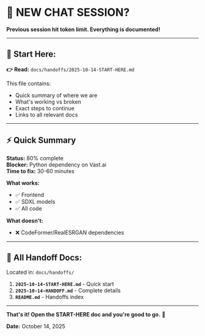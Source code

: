 # 👋 NEW CHAT SESSION?

**Previous session hit token limit. Everything is documented!**

---

## 📖 **Start Here:**

**👉 Read:** `docs/handoffs/2025-10-14-START-HERE.md`

This file contains:
- Quick summary of where we are
- What's working vs broken
- Exact steps to continue
- Links to all relevant docs

---

## ⚡ **Quick Summary**

**Status:** 80% complete  
**Blocker:** Python dependency on Vast.ai  
**Time to fix:** 30-60 minutes  

**What works:**
- ✅ Frontend
- ✅ SDXL models
- ✅ All code

**What doesn't:**
- ❌ CodeFormer/RealESRGAN dependencies

---

## 📁 **All Handoff Docs:**

Located in: `docs/handoffs/`

1. **`2025-10-14-START-HERE.md`** - Quick start
2. **`2025-10-14-HANDOFF.md`** - Complete details
3. **`README.md`** - Handoffs index

---

**That's it! Open the START-HERE doc and you're good to go.** 🚀

**Date:** October 14, 2025







